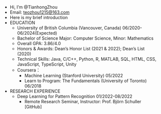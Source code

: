 - Hi, I’m @TianhongZhou
- Email: teozhou1215@163.com
- Here is my brief introduction
- EDUCATION
  - University of British Columbia (Vancouver, Canada) 06/2020-06/2024(Expected)
  - Bachelor of Science Major: Computer Science, Minor: Mathematics
  - Overall GPA: 3.86/4.0
  - Honors & Awards: Dean’s Honor List (2021 & 2022); Dean’s List (2020)
  - Technical Skills: Java, C/C++, Python, R, MATLAB, SQL, HTML, CSS, JavaScript, TypeScript, Unity
  - Coursera：
      - Machine Learning (Stanford University) 05/2022
      - Learn to Program: The Fundamentals (University of Toronto) 06/2018
- RESEARCH EXPERIENCE
  - Deep Learning for Pattern Recognition 01/2022-08/2022
    - Remote Research Seminar,  Instructor: Prof. Björn Schuller [GitHub]

